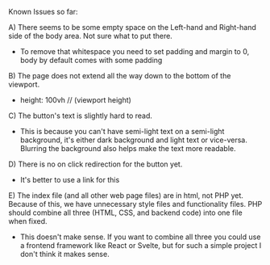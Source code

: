 Known Issues so far:

A) There seems to be some empty space on the Left-hand and Right-hand side of the body area. Not sure what to put there. 

- To remove that whitespace you need to set padding and margin to 0, body by default comes with some padding

B) The page does not extend all the way down to the bottom of the viewport. 

- height: 100vh // (viewport height)

C) The button's text is slightly hard to read. 

- This is because you can't have semi-light text on a semi-light background, it's either dark background and light text or vice-versa.  Blurring the background also helps make the text more readable.

D) There is no on click redirection for the button yet.

- It's better to use a link for this

E) The index file (and all other web page files) are in html, not PHP yet. 
Because of this, we have unnecessary style files and functionality files. PHP should combine all three (HTML, CSS, and backend code) into one file when fixed. 

- This doesn't make sense.  If you want to combine all three you could use a frontend framework like React or Svelte, but for such a simple project I don't think it makes sense.
